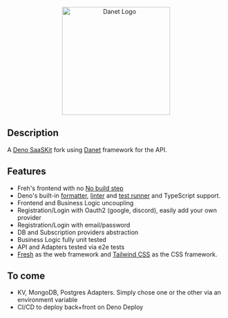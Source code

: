 <p align="center">
   <img src="https://user-images.githubusercontent.com/38007824/205580360-fa032554-5e9e-4266-8ec9-c78ca9a233bc.svg" width="250" alt="Danet Logo" />
</p>

## Description

A [Deno SaaSKit](https://deno.com/saaskit) fork using
[Danet](https://github.com/savory/danet) framework for the API.

## Features

- Freh's frontend with no
  [No build step](https://deno.com/blog/you-dont-need-a-build-step#non-building-with-deno-and-fresh)
- Deno's built-in [formatter](https://deno.land/manual/tools/formatter),
  [linter](https://deno.land/manual/tools/linter) and
  [test runner](https://deno.land/manual/basics/testing) and TypeScript support.
- Frontend and Business Logic uncoupling
- Registration/Login with Oauth2 (google, discord), easily add your own provider
- Registration/Login with email/password
- DB and Subscription providers abstraction
- Business Logic fully unit tested
- API and Adapters tested via e2e tests
- [Fresh](https://fresh.deno.dev/) as the web framework and
  [Tailwind CSS](https://tailwindcss.com/) as the CSS framework.

## To come

- KV, MongoDB, Postgres Adapters. Simply chose one or the other via an
  environment variable
- CI/CD to deploy back+front on Deno Deploy
